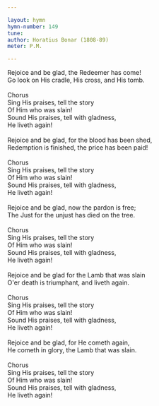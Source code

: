 ```yaml
---

layout: hymn
hymn-number: 149
tune: 
author: Horatius Bonar (1808-89)
meter: P.M.

---
```

Rejoice and be glad, the Redeemer has come!<br>Go look on His cradle, His cross, and His tomb.<br><br>Chorus<br>Sing His praises, tell the story<br>Of Him who was slain!<br>Sound His praises, tell with gladness,<br>He liveth again!<br><br>Rejoice and be glad, for the blood has been shed,<br>Redemption is finished, the price has been paid!<br><br>Chorus<br>Sing His praises, tell the story<br>Of Him who was slain!<br>Sound His praises, tell with gladness,<br>He liveth again!<br><br>Rejoice and be glad, now the pardon is free;<br>The Just for the unjust has died on the tree.<br><br>Chorus<br>Sing His praises, tell the story<br>Of Him who was slain!<br>Sound His praises, tell with gladness,<br>He liveth again!<br><br>Rejoice and be glad for the Lamb that was slain<br>O'er death is triumphant, and liveth again.<br><br>Chorus<br>Sing His praises, tell the story<br>Of Him who was slain!<br>Sound His praises, tell with gladness,<br>He liveth again!<br><br>Rejoice and be glad, for He cometh again,<br>He cometh in glory, the Lamb that was slain.<br><br>Chorus<br>Sing His praises, tell the story<br>Of Him who was slain!<br>Sound His praises, tell with gladness,<br>He liveth again!<br><br><br>

